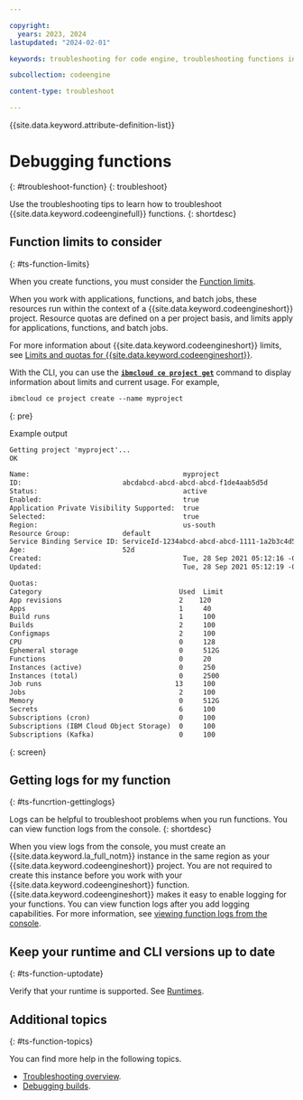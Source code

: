 ```yaml
---

copyright:
  years: 2023, 2024
lastupdated: "2024-02-01"

keywords: troubleshooting for code engine, troubleshooting functions in code engine, function in code engine, function

subcollection: codeengine

content-type: troubleshoot

---
```


{{site.data.keyword.attribute-definition-list}}

# Debugging functions
{: #troubleshoot-function}
{: troubleshoot}

Use the troubleshooting tips to learn how to troubleshoot {{site.data.keyword.codeenginefull}} functions.
{: shortdesc}

## Function limits to consider 
{: #ts-function-limits}

When you create functions, you must consider the [Function limits](/docs/codeengine?topic=codeengine-limits#limits_functions).

When you work with applications, functions, and batch jobs, these resources run within the context of a {{site.data.keyword.codeengineshort}} project. Resource quotas are defined on a per project basis, and limits apply for applications, functions, and batch jobs. 

For more information about {{site.data.keyword.codeengineshort}} limits, see [Limits and quotas for {{site.data.keyword.codeengineshort}}](/docs/codeengine?topic=codeengine-limits).

With the CLI, you can use the [**`ibmcloud ce project get`**](/docs/codeengine?topic=codeengine-cli#cli-project-get) command to display information about limits and current usage. For example,

```txt
ibmcloud ce project create --name myproject  
```
{: pre}

Example output

```txt 
Getting project 'myproject'...
OK

Name:                                      myproject  
ID:                         abcdabcd-abcd-abcd-abcd-f1de4aab5d5d
Status:                                    active  
Enabled:                                   true  
Application Private Visibility Supported:  true  
Selected:                                  true  
Region:                                    us-south 
Resource Group:             default
Service Binding Service ID: ServiceId-1234abcd-abcd-abcd-1111-1a2b3c4d5e6f
Age:                        52d 
Created:                                   Tue, 28 Sep 2021 05:12:16 -0500  
Updated:                                   Tue, 28 Sep 2021 05:12:19 -0500  

Quotas:    
Category                                  Used  Limit  
App revisions                             2    120  
Apps                                      1     40  
Build runs                                1     100  
Builds                                    2     100  
Configmaps                                2     100  
CPU                                       0     128  
Ephemeral storage                         0     512G  
Functions                                 0     20  
Instances (active)                        0     250  
Instances (total)                         0     2500  
Job runs                                 13     100  
Jobs                                      2     100  
Memory                                    0     512G  
Secrets                                   6     100  
Subscriptions (cron)                      0     100  
Subscriptions (IBM Cloud Object Storage)  0     100  
Subscriptions (Kafka)                     0     100
```
{: screen}




## Getting logs for my function 
{: #ts-funcrtion-gettinglogs}

Logs can be helpful to troubleshoot problems when you run functions. You can view function logs from the console. 
{: shortdesc}

When you view logs from the console, you must create an {{site.data.keyword.la_full_notm}} instance in the same region as your {{site.data.keyword.codeengineshort}} project. You are not required to create this instance before you work with your {{site.data.keyword.codeengineshort}} function. {{site.data.keyword.codeengineshort}} makes it easy to enable logging for your functions. You can view function logs after you add logging capabilities. For more information, see [viewing function logs from the console](/docs/codeengine?topic=codeengine-view-logs#view-funlogs-ui).

## Keep your runtime and CLI versions up to date
{: #ts-function-uptodate}

Verify that your runtime is supported. See [Runtimes](/docs/codeengine?topic=codeengine-fun-runtime).






## Additional topics
{: #ts-function-topics}

You can find more help in the following topics.

- [Troubleshooting overview](/docs/codeengine?topic=codeengine-troubleshooting_over).
- [Debugging builds](/docs/codeengine?topic=codeengine-troubleshoot-build).

